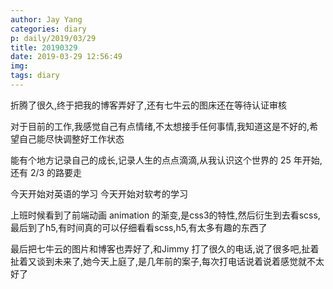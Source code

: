 ```yaml
---
author: Jay Yang
categories: diary
p: daily/2019/03/29
title: 20190329
date: 2019-03-29 12:56:49
img:
tags: diary
---
```


折腾了很久,终于把我的博客弄好了,还有七牛云的图床还在等待认证审核

对于目前的工作,我感觉自己有点情绪,不太想接手任何事情,我知道这是不好的,希望自己能尽快调整好工作状态

能有个地方记录自己的成长,记录人生的点点滴滴,从我认识这个世界的 25 年开始,还有 2/3 的路要走

今天开始对英语的学习
今天开始对软考的学习

上班时候看到了前端动画 animation 的渐变,是css3的特性,然后衍生到去看scss,最后到了h5,有时间真的可以仔细看看scss,h5,有太多有趣的东西了

最后把七牛云的图片和博客也弄好了,和Jimmy 打了很久的电话,说了很多吧,扯着扯着又谈到未来了,她今天上庭了,是几年前的案子,每次打电话说着说着感觉就不太好了